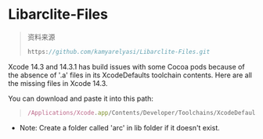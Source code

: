 # Libarclite-Files

> 资料来源
>
> ```javascript
> https://github.com/kamyarelyasi/Libarclite-Files.git
> ```

Xcode 14.3 and 14.3.1 has build issues with some Cocoa pods because of the absence of '.a' files in its XcodeDefaults toolchain contents.
Here are all the missing files in Xcode 14.3.

You can download and paste it into this path:
> ```javascript
> /Applications/Xcode.app/Contents/Developer/Toolchains/XcodeDefault.xctoolchain/usr/lib/arc/
> ```

* Note: Create a folder called 'arc' in lib folder if it doesn't exist.
